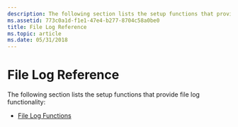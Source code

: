 ```yaml
---
description: The following section lists the setup functions that provide file log functionality.
ms.assetid: 773c0a1d-f1e1-47e4-b277-8704c58a0be0
title: File Log Reference
ms.topic: article
ms.date: 05/31/2018
---
```


# File Log Reference

The following section lists the setup functions that provide file log functionality:

-   [File Log Functions](file-log-functions.md)

 

 



